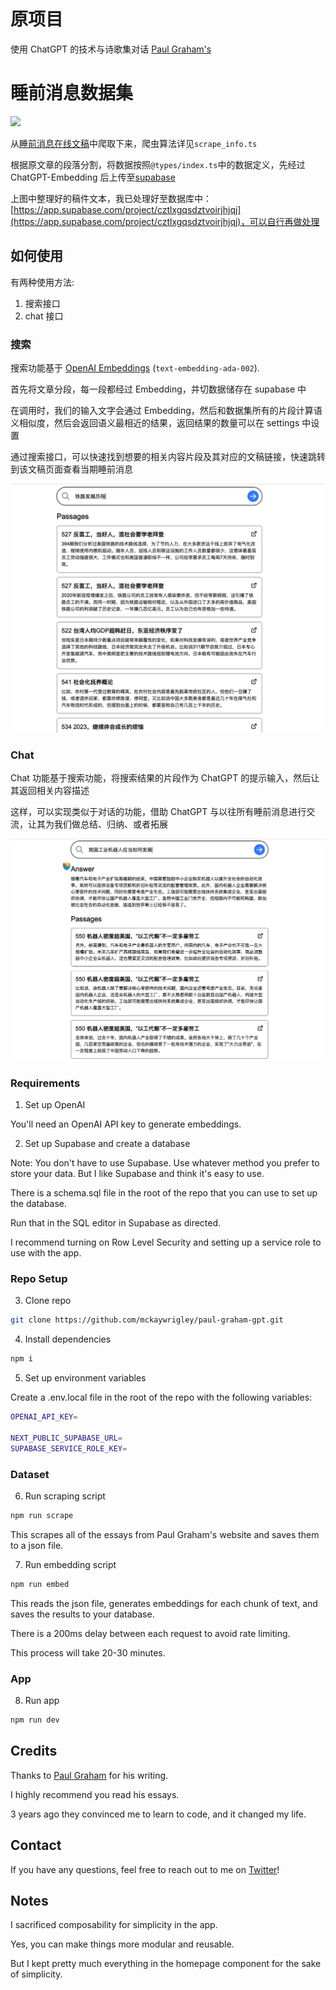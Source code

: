 # 原项目

使用 ChatGPT 的技术与诗歌集对话 [Paul Graham's](https://github.com/mckaywrigley/paul-graham-gpt)

# 睡前消息数据集

![](./更新情况.png)

从[睡前消息在线文稿](https://archive.bedtime.news/)中爬取下来，爬虫算法详见`scrape_info.ts`

根据原文章的段落分割，将数据按照`@types/index.ts`中的数据定义，先经过 ChatGPT-Embedding 后上传至[supabase](https://app.supabase.com)

上图中整理好的稿件文本，我已处理好至数据库中：[https://app.supabase.com/project/cztlxgqsdztvoirjhjqj](https://app.supabase.com/project/cztlxgqsdztvoirjhjqj)，可以自行再做处理

## 如何使用

有两种使用方法:

1. 搜索接口
2. chat 接口

### 搜索

搜索功能基于 [OpenAI Embeddings](https://platform.openai.com/docs/guides/embeddings) (`text-embedding-ada-002`).

首先将文章分段，每一段都经过 Embedding，并切数据储存在 supabase 中

在调用时，我们的输入文字会通过 Embedding，然后和数据集所有的片段计算语义相似度，然后会返回语义最相近的结果，返回结果的数量可以在 settings 中设置

通过搜索接口，可以快速找到想要的相关内容片段及其对应的文稿链接，快速跳转到该文稿页面查看当期睡前消息

![](./images/search.png)

### Chat

Chat 功能基于搜索功能，将搜索结果的片段作为 ChatGPT 的提示输入，然后让其返回相关内容描述

这样，可以实现类似于对话的功能，借助 ChatGPT 与以往所有睡前消息进行交流，让其为我们做总结、归纳、或者拓展

![](./images/chat.png)

### Requirements

1. Set up OpenAI

You'll need an OpenAI API key to generate embeddings.

2. Set up Supabase and create a database

Note: You don't have to use Supabase. Use whatever method you prefer to store your data. But I like Supabase and think it's easy to use.

There is a schema.sql file in the root of the repo that you can use to set up the database.

Run that in the SQL editor in Supabase as directed.

I recommend turning on Row Level Security and setting up a service role to use with the app.

### Repo Setup

3. Clone repo

```bash
git clone https://github.com/mckaywrigley/paul-graham-gpt.git
```

4. Install dependencies

```bash
npm i
```

5. Set up environment variables

Create a .env.local file in the root of the repo with the following variables:

```bash
OPENAI_API_KEY=

NEXT_PUBLIC_SUPABASE_URL=
SUPABASE_SERVICE_ROLE_KEY=
```

### Dataset

6. Run scraping script

```bash
npm run scrape
```

This scrapes all of the essays from Paul Graham's website and saves them to a json file.

7. Run embedding script

```bash
npm run embed
```

This reads the json file, generates embeddings for each chunk of text, and saves the results to your database.

There is a 200ms delay between each request to avoid rate limiting.

This process will take 20-30 minutes.

### App

8. Run app

```bash
npm run dev
```

## Credits

Thanks to [Paul Graham](https://twitter.com/paulg) for his writing.

I highly recommend you read his essays.

3 years ago they convinced me to learn to code, and it changed my life.

## Contact

If you have any questions, feel free to reach out to me on [Twitter](https://twitter.com/mckaywrigley)!

## Notes

I sacrificed composability for simplicity in the app.

Yes, you can make things more modular and reusable.

But I kept pretty much everything in the homepage component for the sake of simplicity.
